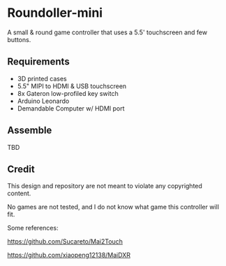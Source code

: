 # Roundoller-mini
A small &amp; round game controller that uses a 5.5' touchscreen and few buttons.

## Requirements

- 3D printed cases
- 5.5" MIPI to HDMI & USB touchscreen
- 8x Gateron low-profiled key switch
- Arduino Leonardo
- Demandable Computer w/ HDMI port

## Assemble

TBD

## Credit

This design and repository are not meant to violate any copyrighted content.

No games are not tested, and I do not know what game this controller will fit.

Some references: 

https://github.com/Sucareto/Mai2Touch

https://github.com/xiaopeng12138/MaiDXR
